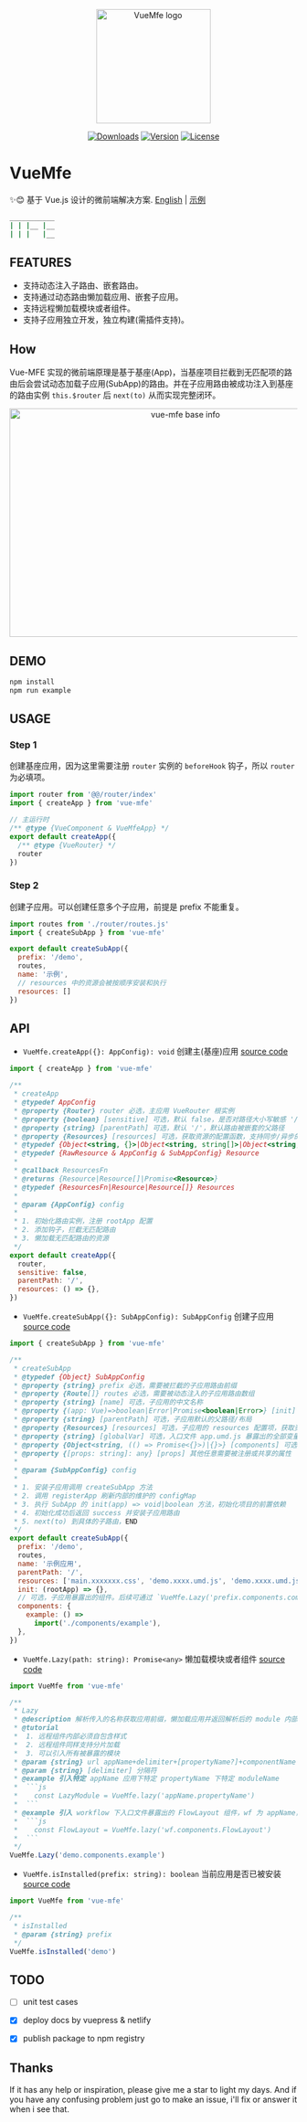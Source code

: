 <p align="center"><a href="https://vuchan.github.io/vue-mfe" target="_blank" rel="noopener noreferrer"><img width="200" src="./docs/.vuepress/public/images/mfe-logo.png" alt="VueMfe logo"></a></p>

<p align="center">
  <a href="https://npmcharts.com/compare/vue-mfe?minimal=true"><img src="https://img.shields.io/npm/dm/vue-mfe.svg" alt="Downloads"></a>
  <a href="https://www.npmjs.com/package/vue-mfe"><img src="https://img.shields.io/npm/v/vue-mfe.svg" alt="Version"></a>
  <a href="https://github.com/996icu/996.ICU/blob/master/LICENSE"><img src="https://img.shields.io/badge/license-Anti%20996-blue.svg" alt="License"></a>
  <br>
</p>



# VueMfe

✨😊 基于 Vue.js 设计的微前端解决方案. [English](./README.md) | [示例](https://vuchan.github.io/vue-mfe)

```bash
___________
| | |__ |__
| | |   |__
```


## FEATURES
+ 支持动态注入子路由、嵌套路由。
+ 支持通过动态路由懒加载应用、嵌套子应用。
+ 支持远程懒加载模块或者组件。
+ 支持子应用独立开发，独立构建(需插件支持)。


## How

Vue-MFE 实现的微前端原理是基于基座(App)，当基座项目拦截到无匹配项的路由后会尝试动态加载子应用(SubApp)的路由。并在子应用路由被成功注入到基座的路由实例 `this.$router` 后 `next(to)` 从而实现完整闭环。

<p align="center">
  <img alt="vue-mfe base info" src="docs/.vuepress/public/images/vue-mfe-base.jpeg" width="600" height="400">
</p>


## DEMO
```bash
npm install
npm run example
```


## USAGE

### Step 1

创建基座应用，因为这里需要注册 `router` 实例的 `beforeHook` 钩子，所以 `router` 为必填项。

```js
import router from '@@/router/index'
import { createApp } from 'vue-mfe'

// 主运行时
/** @type {VueComponent & VueMfeApp} */
export default createApp({
  /** @type {VueRouter} */
  router
})
```


### Step 2

创建子应用。可以创建任意多个子应用，前提是 prefix 不能重复。

```js
import routes from './router/routes.js'
import { createSubApp } from 'vue-mfe'

export default createSubApp({
  prefix: '/demo',
  routes,
  name: '示例',
  // resources 中的资源会被按顺序安装和执行
  resources: []
})
```


## API

+ `VueMfe.createApp({}: AppConfig): void` 创建主(基座)应用 [source code](./src/index.js#L42)

```js
import { createApp } from 'vue-mfe'

/**
 * createApp
 * @typedef AppConfig
 * @property {Router} router 必选，主应用 VueRouter 根实例
 * @property {boolean} [sensitive] 可选，默认 false，是否对路径大小写敏感 '/AuTh/uSEr' => '/auth/user'
 * @property {string} [parentPath] 可选，默认 '/'，默认路由被嵌套的父路径
 * @property {Resources} [resources] 可选，获取资源的配置函数，支持同步/异步的函数/对象。resources 中返回的资源会按顺序安装和执行，且 SubAppConfig.resources 的优先级高于 AppConfig.resources
 * @typedef {Object<string, {}>|Object<string, string[]>|Object<string, {}[]>} RawResource
 * @typedef {RawResource & AppConfig & SubAppConfig} Resource
 *
 * @callback ResourcesFn
 * @returns {Resource|Resource[]|Promise<Resource>}
 * @typedef {ResourcesFn|Resource|Resource[]} Resources
 *
 * @param {AppConfig} config
 *
 * 1. 初始化路由实例，注册 rootApp 配置
 * 2. 添加钩子，拦截无匹配路由
 * 3. 懒加载无匹配路由的资源
 */
export default createApp({
  router,
  sensitive: false,
  parentPath: '/',
  resources: () => {},
})
```


+ `VueMfe.createSubApp({}: SubAppConfig): SubAppConfig` 创建子应用 [source code](./src/index.js#L82)

```js
import { createSubApp } from 'vue-mfe'

/**
 * createSubApp
 * @typedef {Object} SubAppConfig
 * @property {string} prefix 必选，需要被拦截的子应用路由前缀
 * @property {Route[]} routes 必选，需要被动态注入的子应用路由数组
 * @property {string} [name] 可选，子应用的中文名称
 * @property {(app: Vue)=>boolean|Error|Promise<boolean|Error>} [init] 子应用初始化函数和方法
 * @property {string} [parentPath] 可选，子应用默认的父路径/布局
 * @property {Resources} [resources] 可选，子应用的 resources 配置项，获取资源的配置函数，支持同步/异步的函数/对象
 * @property {string} [globalVar] 可选，入口文件 app.umd.js 暴露出的全部变量名称
 * @property {Object<string, (() => Promise<{}>)|{}>} [components] 可选，暴露出的所有组件
 * @property {[props: string]: any} [props] 其他任意需要被注册或共享的属性
 *
 * @param {SubAppConfig} config
 *
 * 1. 安装子应用调用 createSubApp 方法
 * 2. 调用 registerApp 刷新内部的维护的 configMap
 * 3. 执行 SubApp 的 init(app) => void|boolean 方法，初始化项目的前置依赖
 * 4. 初始化成功后返回 success 并安装子应用路由
 * 5. next(to) 到具体的子路由，END
 */
export default createSubApp({
  prefix: '/demo',
  routes,
  name: '示例应用',
  parentPath: '/',
  resources: ['main.xxxxxxx.css', 'demo.xxxx.umd.js', 'demo.xxxx.umd.js'],
  init: (rootApp) => {},
  // 可选，子应用暴露出的组件。后续可通过 `VueMfe.Lazy('prefix.components.componentName')` 访问到子应用所暴露的对应组件。
  components: {
    example: () =>
      import('./components/example'),
  },
})
```


+ `VueMfe.Lazy(path: string): Promise<any>` 懒加载模块或者组件 [source code](./src/core/lazy.js)

```js
import VueMfe from 'vue-mfe'

/**
 * Lazy
 * @description 解析传入的名称获取应用前缀，懒加载应用并返回解析后的 module 内部变量
 * @tutorial
 *  1. 远程组件内部必须自包含样式
 *  2. 远程组件同样支持分片加载
 *  3. 可以引入所有被暴露的模块
 * @param {string} url appName+delimiter+[propertyName?]+componentName
 * @param {string} [delimiter] 分隔符
 * @example 引入特定 appName 应用下特定 propertyName 下特定 moduleName
 *  ```js
 *    const LazyModule = VueMfe.lazy('appName.propertyName')
 *  ```
 * @example 引入 workflow 下入口文件暴露出的 FlowLayout 组件，wf 为 appName，FlowLayout 为 portal.entry.js module 暴露出的变量
 *  ```js
 *    const FlowLayout = VueMfe.lazy('wf.components.FlowLayout')
 *  ```
 */
VueMfe.Lazy('demo.components.example')
```


+ `VueMfe.isInstalled(prefix: string): boolean` 当前应用是否已被安装 [source code](./src/core/app/status.js)

```js
import VueMfe from 'vue-mfe'

/**
 * isInstalled
 * @param {string} prefix
 */
VueMfe.isInstalled('demo')
```


## TODO
+ [ ] unit test cases
+ [x] deploy docs by vuepress & netlify
+ [x] publish package to npm registry


## Thanks

If it has any help or inspiration, please give me a star to light my days. And if you have any confusing problem just go to make an issue, i'll fix or answer it when i see that.
